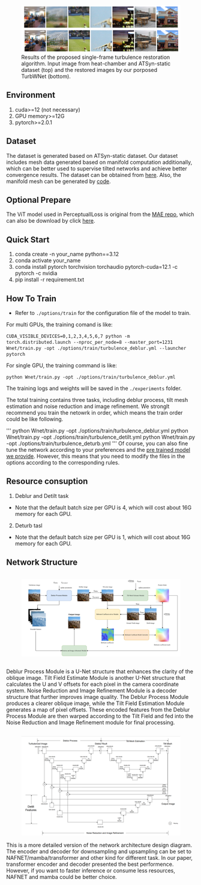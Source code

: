 
<figure>
    <img src="./property/result.png" alt="result of turbulenced image and restored image">
    <figcaption>Results of the proposed single-frame turbulence restoration algorithm. Input image from heat-chamber and ATSyn-static dataset (top) and the restored images by our porposed TurbWNet (bottom).</figcaption>
</figure>


## Environment
1. cuda>=12 (not necessary)
2. GPU memory>=12G
3. pytorch>=2.0.1

## Dataset
The dataset is generated based on ATSyn-static dataset. Our dataset includes mesh data generated based on manifold computation additionally, which can be better used to supervise tilted networks and achieve better convergence results. The dataset can be obtained from [here](https://pan.baidu.com/s/11VRvbfBKtsUpVnTKDeFO6w?pwd=ysfg).
Also, the manifold mesh can be generated by [code](https://github.com/whuluojia/ImTurb).

## Optional Prepare
The ViT model used in PerceptuallLoss is original from the [MAE repo](https://github.com/facebookresearch/mae), which can also be download by click [here](https://dl.fbaipublicfiles.com/mae/pretrain/mae_pretrain_vit_base.pth).

## Quick Start
1. conda create -n your_name python==3.12
2. conda activate your_name
3. conda install pytorch torchvision torchaudio pytorch-cuda=12.1 -c pytorch -c nvidia
4. pip install -r requirement.txt

## How To Train
- Refer to `./options/train` for the configuration file of the model to train.
<!-- - Preparation of training data can refer to [this page](https://github.com/XPixelGroup/BasicSR/blob/master/docs/DatasetPreparation.md). ImageNet dataset can be downloaded at the [official website](https://image-net.org/challenges/LSVRC/2012/2012-downloads.php).
- The training command is like -->
For multi GPUs, the training comand is like:
```
CUDA_VISIBLE_DEVICES=0,1,2,3,4,5,6,7 python -m torch.distributed.launch --nproc_per_node=8 --master_port=1231 Wnet/train.py -opt ./options/train/turbulence_deblur.yml --launcher pytorch
```

For single GPU, the training command is like:
```
python Wnet/train.py -opt ./options/train/turbulence_deblur.yml
```

The training logs and weights will be saved in the `./experiments` folder.

The total training contains three tasks, including deblur process, tilt mesh estimation and noise reduction and image refinement. We stronglt recommend you train the netowrk in order, which means the train order could be like following.

'''
python Wnet/train.py -opt ./options/train/turbulence_deblur.yml
python Wnet/train.py -opt ./options/train/turbulence_detilt.yml
python Wnet/train.py -opt ./options/train/turbulence_deturb.yml
'''
Of course, you can also fine tune the network according to your preferences and the [pre trained model we provide](https://pan.baidu.com/s/1ZJA359Ia4W-WT5Rolm11mw?pwd=sv8d). However, this means that you need to modify the files in the options according to the corresponding rules.
## Resource consuption
1. Deblur and Detilt task
- Note that the default batch size per GPU is 4, which will cost about 16G memory for each GPU.
2. Deturb tasl
- Note that the default batch size per GPU is 1, which will cost about 16G memory for each GPU.

## Network Structure

<figure style="display: inline-block; text-align: center;">
    <img src="./property/modules.png" alt="Model Modules" style="max-width: 100%;">
</figure>

Deblur Process Module is a U-Net structure that enhances the clarity of the oblique image. Tilt Field Estimate Module is another U-Net structure that calculates the U and V offsets for each pixel in the camera coordinate system. Noise Reduction and Image Refinement Module is a decoder structure that further improves image quality. The Deblur Process Module produces a clearer oblique image, while the Tilt Field Estimation  Module generates a map of pixel offsets. These encoded features from the Deblur Process Module are then warped according to the Tilt Field and fed into the Noise Reduction and Image Refinement module for final processing.

<figure style="display: inline-block; text-align: center;">
    <img src="./property/detailed.png" alt="Detailed Network Structure" style="max-width: 100%;">
</figure>
This is a more detailed version of the network architecture design diagram. The encoder and decoder for downsampling and upsampling can be set to NAFNET/mamba/transformer and other kind for different task. In our paper, transformer encoder and decoder presented the best performence. However, if you want to faster inference or consume less resources, NAFNET and mamba could be better choice.